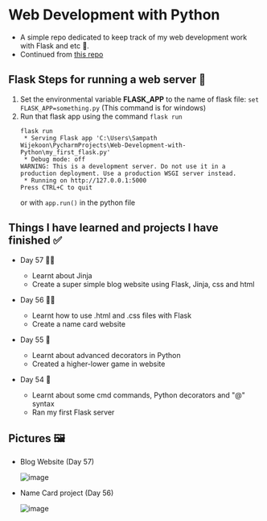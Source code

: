 # Web Development with Python
- A simple repo dedicated to keep track of my web development work with Flask and etc 🚀.
- Continued from [this repo](https://github.com/Damsith-LK/Udemy-Projects-Python-2)


## Flask Steps for running a web server 🚀

1. Set the environmental variable **FLASK_APP** to the name of flask file: `set FLASK_APP=something.py` (This command is for windows)
2. Run that flask app using the command `flask run`
      ```
      flask run
       * Serving Flask app 'C:\Users\Sampath Wijekoon\PycharmProjects\Web-Development-with-Python\my_first_flask.py'
       * Debug mode: off
      WARNING: This is a development server. Do not use it in a production deployment. Use a production WSGI server instead.
       * Running on http://127.0.0.1:5000
      Press CTRL+C to quit
      ```
   or with `app.run()` in the python file


## Things I have learned and projects I have finished ✅

- Day 57 🧑‍💻
   - Learnt about Jinja
   - Create a super simple blog website using Flask, Jinja, css and html

- Day 56 🧑‍💻
   - Learnt how to use .html and .css files with Flask
   - Create a name card website

- Day 55 📖
   - Learnt about advanced decorators in Python
   - Created a higher-lower game in website

- Day 54 📖
   - Learnt about some cmd commands, Python decorators and "@" syntax
   - Ran my first Flask server
 
## Pictures 🖼️

- Blog Website (Day 57)

  ![image](https://github.com/Damsith-LK/Web-Development-with-Python/assets/113516635/d9941229-2537-4a8f-adc3-abffb2bd7d82)


- Name Card project (Day 56)
  
  ![image](https://github.com/Damsith-LK/Web-Development-with-Python/assets/113516635/33ca3fd3-b20a-4bb6-97bf-d36936b0e1aa)

